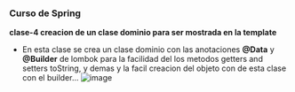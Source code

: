 ### Curso de Spring

**clase-4 creacion de un clase dominio para ser mostrada en la template**

* En esta clase se crea un clase dominio con las anotaciones **@Data** y **@Builder**
de lombok para la facilidad del los metodos getters and setters toString, y demas y 
la facil creacion del objeto con de esta clase con el builder...
  ![image](https://user-images.githubusercontent.com/62717509/206948344-f722a24c-fb32-445c-a8f4-c5921329ded8.png)